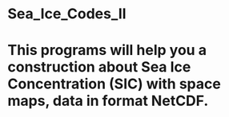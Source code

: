 # Sea_Ice_Codes_II
# This programs will help you a construction about Sea Ice Concentration (SIC) with space maps, data in format NetCDF.
